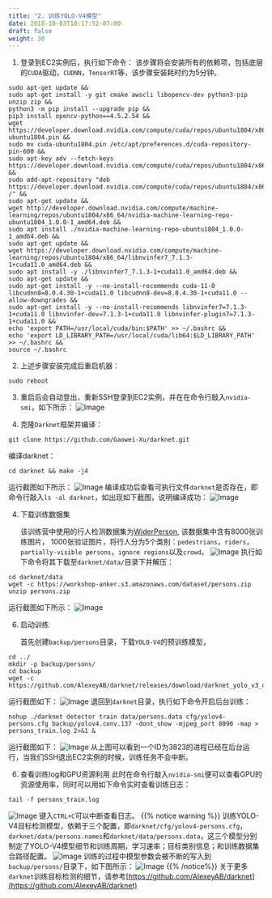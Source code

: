 ```yaml
---
title: "2. 训练YOLO-V4模型"
date: 2018-10-03T10:17:52-07:00
draft: false
weight: 30
---
```




1. 登录到EC2实例后，执行如下命令：
该步骤将会安装所有的依赖项，包括底层的`CUDA`驱动，`CUDNN`，`TensorRT`等，该步骤安装耗时约为5分钟。
```angular2html
sudo apt-get update &&
sudo apt-get install -y git cmake awscli libopencv-dev python3-pip unzip zip &&
python3 -m pip install --upgrade pip &&
pip3 install opencv-python==4.5.2.54 &&
wget https://developer.download.nvidia.com/compute/cuda/repos/ubuntu1804/x86_64/cuda-ubuntu1804.pin &&
sudo mv cuda-ubuntu1804.pin /etc/apt/preferences.d/cuda-repository-pin-600 &&
sudo apt-key adv --fetch-keys https://developer.download.nvidia.com/compute/cuda/repos/ubuntu1804/x86_64/7fa2af80.pub &&
sudo add-apt-repository "deb https://developer.download.nvidia.com/compute/cuda/repos/ubuntu1804/x86_64/ /" &&
sudo apt-get update &&
wget http://developer.download.nvidia.com/compute/machine-learning/repos/ubuntu1804/x86_64/nvidia-machine-learning-repo-ubuntu1804_1.0.0-1_amd64.deb &&
sudo apt install ./nvidia-machine-learning-repo-ubuntu1804_1.0.0-1_amd64.deb &&
sudo apt-get update &&
wget https://developer.download.nvidia.com/compute/machine-learning/repos/ubuntu1804/x86_64/libnvinfer7_7.1.3-1+cuda11.0_amd64.deb &&
sudo apt install -y ./libnvinfer7_7.1.3-1+cuda11.0_amd64.deb &&
sudo apt-get update &&
sudo apt-get install -y --no-install-recommends cuda-11-0 libcudnn8=8.0.4.30-1+cuda11.0 libcudnn8-dev=8.0.4.30-1+cuda11.0 --allow-downgrades &&
sudo apt-get install -y --no-install-recommends libnvinfer7=7.1.3-1+cuda11.0 libnvinfer-dev=7.1.3-1+cuda11.0 libnvinfer-plugin7=7.1.3-1+cuda11.0 &&
echo 'export PATH=/usr/local/cuda/bin:$PATH' >> ~/.bashrc &&
echo 'export LD_LIBRARY_PATH=/usr/local/cuda/lib64:$LD_LIBRARY_PATH' >> ~/.bashrc &&
source ~/.bashrc
```

2. 上述步骤安装完成后重启机器：
```angular2html
sudo reboot
```

3. 重启后会自动登出，重新SSH登录到EC2实例，并在在命令行敲入`nvidia-smi`，如下所示：
![Image](/images/030_ec2_train_model/train-step-1.png)

4. 克隆`Darknet`框架并编译：
```angular2html
git clone https://github.com/Gaowei-Xu/darknet.git
```
编译darknet：
```angular2html
cd darknet && make -j4
```
运行截图如下所示：
![Image](/images/030_ec2_train_model/train-step-2.png)
编译成功后查看可执行文件`darknet`是否存在，即命令行敲入`ls -al darknet`，如出现如下截图，说明编译成功：
![Image](/images/030_ec2_train_model/train-step-3.png)


4. 下载训练数据集

    该训练营中使用的行人检测数据集为[WiderPerson](http://www.cbsr.ia.ac.cn/users/sfzhang/WiderPerson/), 该数据集中含有8000张训练图片，
1000张验证图片，将行人分为5个类别：`pedestrians`，`riders`，`partially-visible persons`，`ignore regions`以及`crowd`。
![Image](/images/030_ec2_train_model/train-step-4.png)
执行如下命令将其下载至`darknet/data/`目录下并解压：
```angular2html
cd darknet/data
wget -c https://workshop-anker.s3.amazonaws.com/dataset/persons.zip
unzip persons.zip
```
运行截图如下所示：
![Image](/images/030_ec2_train_model/train-step-5.png)


6. 启动训练
    
    首先创建`backup/persons`目录，下载`YOLO-V4`的预训练模型，
```angular2html
cd ../
mkdir -p backup/persons/
cd backup
wget -c https://github.com/AlexeyAB/darknet/releases/download/darknet_yolo_v3_optimal/yolov4.conv.137
```
运行截图如下：
![Image](/images/030_ec2_train_model/train-step-6.png)
退回到`darknet`目录，执行如下命令开启后台训练：
```angular2html
nohup ./darknet detector train data/persons.data cfg/yolov4-persons.cfg backup/yolov4.conv.137 -dont_show -mjpeg_port 8090 -map > persons_train.log 2>&1 &
```
运行截图如下：
![Image](/images/030_ec2_train_model/train-step-7.png)
从上图可以看到一个ID为3823的进程已经在后台运行，当我们SSH退出EC2实例的时候，训练任务不会中断。

6. 查看训练log和GPU资源利用
此时在命令行敲入`nvidia-smi`便可以查看GPU的资源使用率，同时可以用如下命令实时查看训练日志：
```angular2html
tail -f persons_train.log
```
![Image](/images/030_ec2_train_model/train-step-8.png)
键入`CTRL+C`可以中断查看日志。
{{% notice warning %}}
训练YOLO-V4目标检测模型，依赖于三个配置，即`darknet/cfg/yolov4-persons.cfg`，`darknet/data/persons.names`和`darknet/data/persons.data`，这三个模型分别
制定了YOLO-V4模型细节和训练周期，学习速率；目标类别信息；和训练数据集合路径配置。
![Image](/images/030_ec2_train_model/train-step-9.png)
训练的过程中模型参数会被不断的写入到`backup/persons/`目录下，如下图所示：
![Image](/images/030_ec2_train_model/train-step-10.png)
{{% /notice%}}
关于更多`darknet`训练目标检测的细节，请参考[https://github.com/AlexeyAB/darknet](https://github.com/AlexeyAB/darknet)
